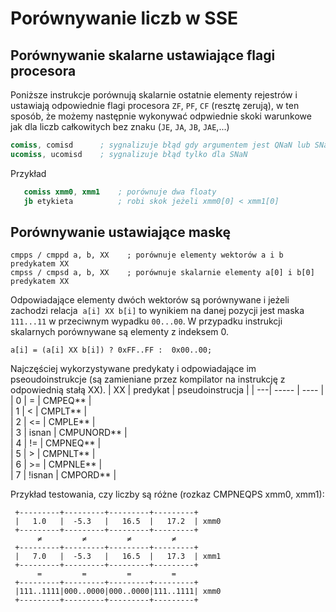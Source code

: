 # Porównywanie liczb w SSE

## Porównywanie skalarne ustawiające flagi procesora

Poniższe instrukcje porównują skalarnie ostatnie elementy rejestrów i ustawiają odpowiednie flagi procesora `ZF`, `PF`, `CF`  (resztę zerują),
w ten sposób, że możemy następnie wykonywać odpwiednie skoki warunkowe jak dla liczb całkowitych bez znaku (`JE`, `JA`, `JB`, `JAE`,...)
```nasm
comiss, comisd      ; sygnalizuje błąd gdy argumentem jest QNaN lub SNaN
ucomiss, ucomisd    ; sygnalizuje błąd tylko dla SNaN
```

Przykład
```nasm
   comiss xmm0, xmm1    ; porównuje dwa floaty
   jb etykieta          ; robi skok jeżeli xmm0[0] < xmm1[0]
```

## Porównywanie ustawiające maskę 

```
cmpps / cmppd a, b, XX    ; porównuje elementy wektorów a i b predykatem XX
cmpss / cmpsd a, b, XX    ; porównuje skalarnie elementy a[0] i b[0] predykatem XX
```
Odpowiadające elementy dwóch wektorów są porównywane i jeżeli zachodzi relacja  `a[i] XX b[i]` to wynikiem na danej pozycji jest maska `111...11` w przeciwnym wypadku `00...00`.  W przypadku instrukcji skalarnych porównywane są elementy z indeksem 0. 
```
a[i] = (a[i] XX b[i]) ? 0xFF..FF :  0x00..00;
```

Najczęściej wykorzystywane predykaty i odpowiadające im pseoudoinstrukcje (są zamieniane przez kompilator na instrukcję z odpowiednią stałą XX).
| XX | predykat | pseudoinstrucja |
| ---| -----    |  ----           |  
|  0 |  =       | CMPEQ**         |    
|  1 |  <       | CMPLT**         |    
|  2 |  <=      | CMPLE**         |    
|  3 |  isnan   | CMPUNORD**      |    
|  4 |  !=      | CMPNEQ**        |    
|  5 |  >       | CMPNLT**        |    
|  6 |  >=      | CMPNLE**        |    
|  7 |  !isnan  | CMPORD**        |    

Przykład testowania, czy liczby są różne (rozkaz CMPNEQPS xmm0, xmm1):
```
 +---------+---------+---------+---------+
 |   1.0   |  -5.3   |   16.5  |   17.2  | xmm0
 +---------+---------+---------+---------+
      ≠         ≠         ≠         ≠
 +---------+---------+---------+---------+
 |   7.0   |  -5.3   |   16.5  |   17.3  | xmm1
 +---------+---------+---------+---------+
      =         =         =         =
 +---------+---------+---------+---------+
 |111..1111|000..0000|000..0000|111..1111| xmm0
 +---------+---------+---------+---------+
```




